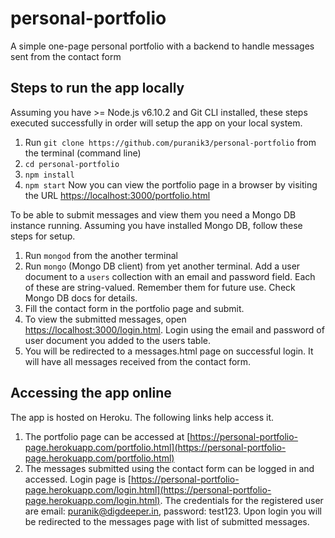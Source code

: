 # personal-portfolio
A simple one-page personal portfolio with a backend to handle messages sent from the contact form

## Steps to run the app locally
Assuming you have >= Node.js v6.10.2 and Git CLI installed, these steps executed successfully in order will setup the app on your local system.
1. Run `git clone https://github.com/puranik3/personal-portfolio` from the terminal (command line)
2. `cd personal-portfolio`
3. `npm install`
4. `npm start`
Now you can view the portfolio page in a browser by visiting the URL [https://localhost:3000/portfolio.html](https://localhost:3000/portfolio.html)

To be able to submit messages and view them you need a Mongo DB instance running. Assuming you have installed Mongo DB, follow these steps for setup.
1. Run `mongod` from the another terminal
2. Run `mongo` (Mongo DB client) from yet another terminal. Add a user document to a `users` collection with an email and password field. Each of these are string-valued. Remember them for future use. Check Mongo DB docs for details.
3. Fill the contact form in the portfolio page and submit.
4. To view the submitted messages, open [https://localhost:3000/login.html](https://localhost:3000/login.html). Login using the email and password of user document you added to the users table.
5. You will be redirected to a messages.html page on successful login. It will have all messages received from the contact form.

## Accessing the app online
The app is hosted on Heroku. The following links help access it.
1. The portfolio page can be accessed at [https://personal-portfolio-page.herokuapp.com/portfolio.html](https://personal-portfolio-page.herokuapp.com/portfolio.html)
2. The messages submitted using the contact form can be logged in and accessed. Login page is [https://personal-portfolio-page.herokuapp.com/login.html](https://personal-portfolio-page.herokuapp.com/login.html). The credentials for the registered user are email: puranik@digdeeper.in, password: test123. Upon login you will be redirected to the messages page with list of submitted messages.
